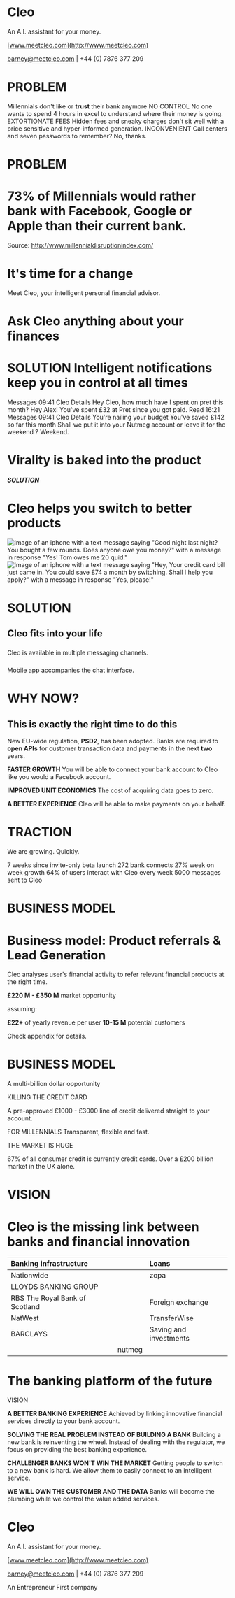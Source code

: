# Cleo

An A.I. assistant for your money.

[www.meetcleo.com](http://www.meetcleo.com)

[barney@meetcleo.com](mailto:barney@meetcleo.com) | +44 (0) 7876 377 209


# PROBLEM
Millennials don't like or **trust** their bank anymore
NO CONTROL
No one wants to spend 4 hours in excel to understand where their money is going.
EXTORTIONATE FEES
Hidden fees and sneaky charges don't sit well with a price sensitive and hyper-informed
generation.
INCONVENIENT
Call centers and seven passwords to remember? No, thanks.


# PROBLEM

# 73% of Millennials would rather bank with Facebook, Google or Apple than their current bank.

Source: http://www.millennialdisruptionindex.com/


# It's time for a change

Meet Cleo, your intelligent personal financial advisor.



# Ask Cleo anything about your finances
# SOLUTION Intelligent notifications keep you in control at all times

Messages 09:41 Cleo Details
Hey Cleo, how much have I spent on pret this month?
Hey Alex! You've spent £32 at Pret since you got paid.
Read 16:21
Messages 09:41 Cleo Details
You're nailing your budget 
You've saved £142 so far this month
Shall we put it into your Nutmeg account or leave it for the weekend ?
Weekend. 


# Virality is baked into the product

##### SOLUTION
# Cleo helps you switch to better products

![Image of an iphone with a text message saying "Good night last night? You bought a few rounds. Does anyone owe you money?" with a message in response "Yes! Tom owes me 20 quid."](image.png) ![Image of an iphone with a text message saying "Hey, Your credit card bill just came in. You could save £74 a month by switching. Shall I help you apply?" with a message in response "Yes, please!"](image.png)

# SOLUTION

## Cleo fits into your life

###
###
###
###

Cleo is available in multiple messaging channels.

###
###
###

Mobile app accompanies the chat interface.


# WHY NOW?
## This is exactly the right time to do this
New EU-wide regulation, **PSD2**, has been adopted. Banks are required to **open APIs** for
customer transaction data and payments in the next **two** years.

**FASTER GROWTH**
You will be able to connect your bank account to Cleo like you would a Facebook account.

**IMPROVED UNIT ECONOMICS**
The cost of acquiring data goes to zero.

**A BETTER EXPERIENCE**
Cleo will be able to make payments on your behalf.


# TRACTION
We are growing. Quickly.

7 weeks since invite-only beta launch
272 bank connects
27% week on week growth
64% of users interact with Cleo
every week
5000 messages sent to Cleo


# BUSINESS MODEL

# Business model: Product referrals & Lead Generation

Cleo analyses user's financial activity to refer relevant financial products at the right time.

**£220 M - £350 M**
market opportunity

assuming:

**£22+** of yearly revenue per user
**10-15 M** potential customers

Check appendix for details.


# BUSINESS MODEL

A multi-billion dollar opportunity

KILLING THE CREDIT CARD

A pre-approved £1000 - £3000 line of credit delivered straight to your account.

FOR MILLENNIALS
Transparent, flexible and fast.

THE MARKET IS HUGE

67% of all consumer credit is currently credit cards. Over a £200 billion market in the UK alone.


# VISION
# Cleo is the missing link between banks and financial innovation

Banking infrastructure |  | Loans
:----------------------- | :----------------------- | :-----------------------
Nationwide |  | zopa
LLOYDS BANKING GROUP | |
RBS The Royal Bank of Scotland |  | Foreign exchange
NatWest |  | TransferWise
BARCLAYS | | Saving and investments
|  | nutmeg


# The banking platform of the future
VISION

**A BETTER BANKING EXPERIENCE**
Achieved by linking innovative financial services directly to your bank account.

**SOLVING THE REAL PROBLEM INSTEAD OF BUILDING A BANK**
Building a new bank is reinventing the wheel. Instead of dealing with the regulator, we focus on providing
the best banking experience.

**CHALLENGER BANKS WON'T WIN THE MARKET**
Getting people to switch to a new bank is hard. We allow them to easily connect to an intelligent service.

**WE WILL OWN THE CUSTOMER AND THE DATA**
Banks will become the plumbing while we control the value added services.


# Cleo

An A.I. assistant for your money.

[www.meetcleo.com](http://www.meetcleo.com)

[barney@meetcleo.com](mailto:barney@meetcleo.com) | +44 (0) 7876 377 209

An Entrepreneur First company
